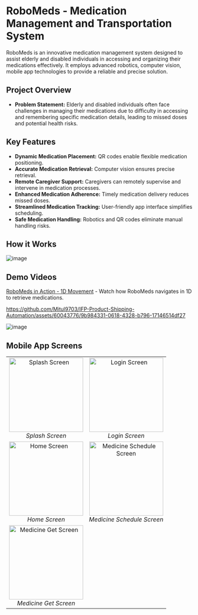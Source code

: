 # RoboMeds - Medication Management and Transportation System

RoboMeds is an innovative medication management system designed to assist elderly and disabled individuals in accessing and organizing their medications effectively. It employs advanced robotics, computer vision, mobile app technologies to provide a reliable and precise solution.

## Project Overview

- **Problem Statement:** Elderly and disabled individuals often face challenges in managing their medications due to difficulty in accessing and remembering specific medication details, leading to missed doses and potential health risks.


## Key Features

- **Dynamic Medication Placement:** QR codes enable flexible medication positioning.
- **Accurate Medication Retrieval:** Computer vision ensures precise retrieval.
- **Remote Caregiver Support:** Caregivers can remotely supervise and intervene in medication processes.
- **Enhanced Medication Adherence:** Timely medication delivery reduces missed doses.
- **Streamlined Medication Tracking:** User-friendly app interface simplifies scheduling.
- **Safe Medication Handling:** Robotics and QR codes eliminate manual handling risks.

## How it Works 

![image](https://github.com/Mitul9703/IFP-RoboMeds---Medication-Management-and-Transportation-System/assets/60043776/75f382a7-87d7-4139-afd1-11149b957ee1)



## Demo Videos

[RoboMeds in Action - 1D Movement]([video_link_1]()) - Watch how RoboMeds navigates in 1D to retrieve medications.

https://github.com/Mitul9703/IFP-Product-Shipping-Automation/assets/60043776/9b984331-0618-4328-b796-17146514df27

![image](https://github.com/Mitul9703/IFP-RoboMeds---Medication-Management-and-Transportation-System/assets/60043776/a913993a-0d45-4311-bd01-d1db85443b79)



   
## Mobile App Screens

<table>
  <tr>
    <td align="center">
      <img src="https://github.com/Mitul9703/IFP-Product-Shipping-Automation/assets/60043776/eeab7d16-1380-40fe-b3a1-32d9dc59deb6" alt="Splash Screen" width="200" />
      <br />
      <em>Splash Screen</em>
    </td>
    <td align="center">
      <img src="https://github.com/Mitul9703/IFP-Product-Shipping-Automation/assets/60043776/7652d5f9-4430-40e0-a742-62b9de437487" alt="Login Screen" width="200" />
      <br />
      <em>Login Screen</em>
    </td>
  </tr>
  <tr>
    <td align="center">
      <img src="https://github.com/Mitul9703/IFP-Product-Shipping-Automation/assets/60043776/64c2a04a-ca5b-4680-bdc6-93f2b0d83ca4" alt="Home Screen" width="200" />
      <br />
      <em>Home Screen</em>
    </td>
    <td align="center">
      <img src="https://github.com/Mitul9703/IFP-Product-Shipping-Automation/assets/60043776/2eececc1-46a8-49c6-ad5e-4a2a4cabf37c" alt="Medicine Schedule Screen" width="200" />
      <br />
      <em>Medicine Schedule Screen</em>
    </td>
  </tr>
  <tr>
    <td align="center">
      <img src="https://github.com/Mitul9703/IFP-Product-Shipping-Automation/assets/60043776/efcc9bc9-6dc3-41cd-8893-f1e932c50364" alt="Medicine Get Screen" width="200" />
      <br />
      <em>Medicine Get Screen</em>
    </td>
    <!-- Add more images and descriptions as needed -->
  </tr>
</table>





